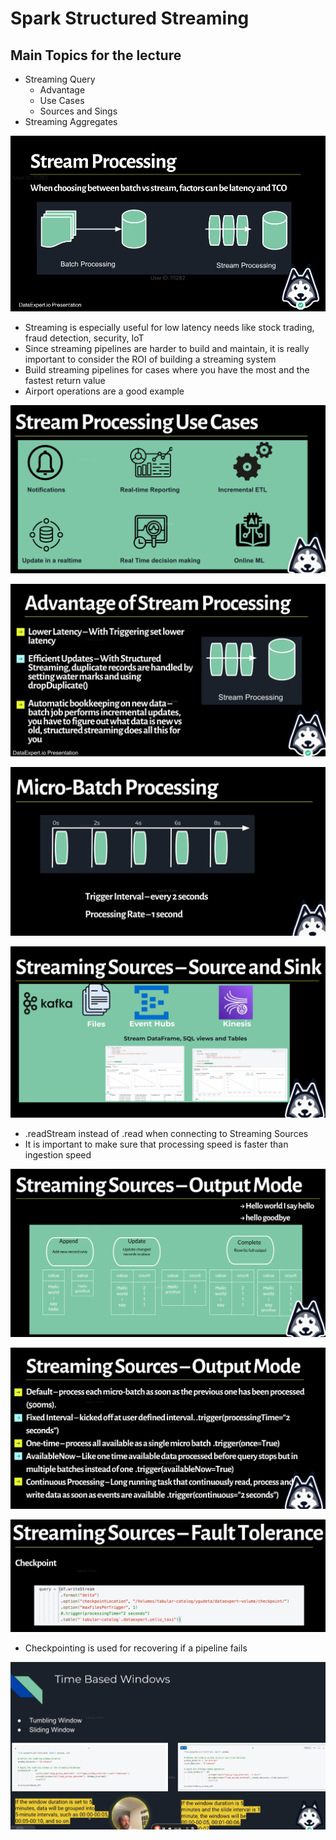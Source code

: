 # Spark Structured Streaming

## Main Topics for the lecture

- Streaming Query
  - Advantage
  - Use Cases
  - Sources and Sings
- Streaming Aggregates

![Lecture 2 1](https://github.com/marian-z/data-expert-io-bootcamp-2025/raw/main/week-5-realtime-data-&-advanced-spark/images/lecture-2-1.png)

- Streaming is especially useful for low latency needs like stock trading, fraud detection, security, IoT
- Since streaming pipelines are harder to build and maintain, it is really important to consider the ROI of building a streaming system
- Build streaming pipelines for cases where you have the most and the fastest return value
- Airport operations are a good example

![Lecture 2 2](https://github.com/marian-z/data-expert-io-bootcamp-2025/raw/main/week-5-realtime-data-&-advanced-spark/images/lecture-2-2.png)

![Lecture 2 3](https://github.com/marian-z/data-expert-io-bootcamp-2025/raw/main/week-5-realtime-data-&-advanced-spark/images/lecture-2-3.png)

![Lecture 2 4](https://github.com/marian-z/data-expert-io-bootcamp-2025/raw/main/week-5-realtime-data-&-advanced-spark/images/lecture-2-4.png)

![Lecture 2 5](https://github.com/marian-z/data-expert-io-bootcamp-2025/raw/main/week-5-realtime-data-&-advanced-spark/images/lecture-2-5.png)

- .readStream instead of .read when connecting to Streaming Sources
- It is important to make sure that processing speed is faster than ingestion speed

![Lecture 2 6](https://github.com/marian-z/data-expert-io-bootcamp-2025/raw/main/week-5-realtime-data-&-advanced-spark/images/lecture-2-6.png)

![Lecture 2 7](https://github.com/marian-z/data-expert-io-bootcamp-2025/raw/main/week-5-realtime-data-&-advanced-spark/images/lecture-2-7.png)

![Lecture 2 8](https://github.com/marian-z/data-expert-io-bootcamp-2025/raw/main/week-5-realtime-data-&-advanced-spark/images/lecture-2-8.png)

- Checkpointing is used for recovering if a pipeline fails

![Lecture 2 9](https://github.com/marian-z/data-expert-io-bootcamp-2025/raw/main/week-5-realtime-data-&-advanced-spark/images/lecture-2-9.png)
